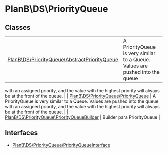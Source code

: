 
                                                                                                                                            
    
# PlanB\DS\PriorityQueue



## Classes
| | |
| --- | --- |
| [PlanB\DS\PriorityQueue\AbstractPriorityQueue](../../PlanB/DS/PriorityQueue/AbstractPriorityQueue.md) | A PriorityQueue is very similar to a Queue. Values are pushed into the queue
with an assigned priority, and the value with the highest priority will
always be at the front of the queue. |
| [PlanB\DS\PriorityQueue\PriorityQueue](../../PlanB/DS/PriorityQueue/PriorityQueue.md) | A PriorityQueue is very similar to a Queue. Values are pushed into the queue
with an assigned priority, and the value with the highest priority will
always be at the front of the queue. |
| [PlanB\DS\PriorityQueue\PriorityQueueBuilder](../../PlanB/DS/PriorityQueue/PriorityQueueBuilder.md) | Builder para PriorityQueue |


## Interfaces
- [PlanB\DS\PriorityQueue\PriorityQueueInterface](../../PlanB/DS/PriorityQueue/PriorityQueueInterface.md)




                                                                                                                                                                                                                                                                                                                                                                                                            
    
                                                                                                                                                                                                                                                                             
                